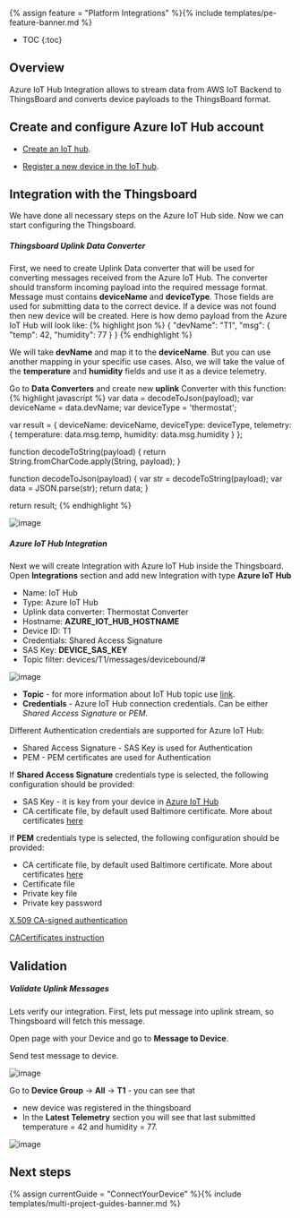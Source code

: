 {% assign feature = "Platform Integrations" %}{% include templates/pe-feature-banner.md %}

* TOC
{:toc}


## Overview

Azure IoT Hub Integration allows to stream data from AWS IoT Backend to ThingsBoard and converts device payloads to the ThingsBoard format.

  <object width="80%" data="https://img.thingsboard.io/user-guide/integrations/azure/iot-hub-integration.svg"></object>

## Create and configure Azure IoT Hub account

- [Create an IoT hub](https://docs.microsoft.com/en-us/azure/iot-hub/iot-hub-create-through-portal#create-an-iot-hub).

- [Register a new device in the IoT hub](https://docs.microsoft.com/en-us/azure/iot-hub/iot-hub-create-through-portal#register-a-new-device-in-the-iot-hub).

## Integration with the Thingsboard
We have done all necessary steps on the Azure IoT Hub side. Now we can start configuring the Thingsboard.

##### Thingsboard Uplink Data Converter

First, we need to create Uplink Data converter that will be used for converting messages received from the Azure IoT Hub. The converter should transform incoming payload into the required message format.
Message must contains **deviceName** and **deviceType**. Those fields are used for submitting data to the correct device. If a device was not found then new device will be created.
Here is how demo payload from the Azure IoT Hub will look like:
{% highlight json %}
{
    "devName": "T1",
    "msg": {
        "temp": 42,
        "humidity": 77
    }
}
{% endhighlight %}

We will take **devName** and map it to the **deviceName**. But you can use another mapping in your specific use cases.
Also, we will take the value of the **temperature** and **humidity** fields and use it as a device telemetry. 

Go to **Data Converters** and create new **uplink** Converter with this function: 
{% highlight javascript %}
var data = decodeToJson(payload);
var deviceName = data.devName;
var deviceType = 'thermostat';

var result = {
   deviceName: deviceName,
   deviceType: deviceType,
   telemetry: {
       temperature: data.msg.temp,
       humidity: data.msg.humidity
   }
};

function decodeToString(payload) {
   return String.fromCharCode.apply(String, payload);
}

function decodeToJson(payload) {
   var str = decodeToString(payload);
   var data = JSON.parse(str);
   return data;
}

return result;
{% endhighlight %}

![image](https://img.thingsboard.io/user-guide/integrations/azure/iot-hub-converter.png)

##### Azure IoT Hub Integration

Next we will create Integration with Azure IoT Hub inside the Thingsboard. Open **Integrations** section and add new Integration with type
**Azure IoT Hub**

- Name: IoT Hub
- Type: Azure IoT Hub
- Uplink data converter: Thermostat Converter
- Hostname: **AZURE_IOT_HUB_HOSTNAME**
- Device ID: T1
- Credentials: Shared Access Signature
- SAS Key: **DEVICE_SAS_KEY**
- Topic filter: devices/T1/messages/devicebound/#

![image](https://img.thingsboard.io/user-guide/integrations/azure/iot-hub-add-integration.png)

- **Topic** - for more information about IoT Hub topic use [link](https://docs.microsoft.com/en-us/azure/iot-hub/iot-hub-mqtt-support#receiving-cloud-to-device-messages).
- **Credentials** - Azure IoT Hub connection credentials. Can be either *Shared Access Signature* or *PEM*.

Different Authentication credentials are supported for Azure IoT Hub:

- Shared Access Signature - SAS Key is used for Authentication
- PEM - PEM certificates are used for Authentication

If **Shared Access Signature** credentials type is selected, the following configuration should be provided:
- SAS Key - it is key from your device in [Azure IoT Hub](https://docs.microsoft.com/en-us/azure/iot-edge/how-to-authenticate-downstream-device#symmetric-key-authentication)
- CA certificate file, by default used Baltimore certificate. More about certificates [here](https://docs.microsoft.com/en-us/azure/iot-hub/iot-hub-mqtt-support#tlsssl-configuration)

If **PEM** credentials type is selected, the following configuration should be provided:

- CA certificate file, by default used Baltimore certificate. More about certificates [here](https://docs.microsoft.com/en-us/azure/iot-hub/iot-hub-mqtt-support#tlsssl-configuration)
- Certificate file
- Private key file
- Private key password

[X.509 CA-signed authentication](https://docs.microsoft.com/en-us/azure/iot-edge/how-to-authenticate-downstream-device#x509-ca-signed-authentication)

[CACertificates instruction](https://github.com/Azure/azure-iot-sdk-c/tree/master/tools/CACertificates)

## Validation

##### Validate Uplink Messages
Lets verify our integration. First, lets put message into uplink stream, so Thingsboard will fetch this message. 

Open page with your Device and go to **Message to Device**.

Send test message to device.

![image](https://img.thingsboard.io/user-guide/integrations/azure/iot-hub-send-test-msg.png)


Go to **Device Group** -> **All** -> **T1** - you can see that 

- new device was registered in the thingsboard
- In the **Latest Telemetry** section you will see that last submitted temperature = 42 and humidity = 77.

![image](https://img.thingsboard.io/user-guide/integrations/azure/iot-hub-validate-telemetry.png)

## Next steps

{% assign currentGuide = "ConnectYourDevice" %}{% include templates/multi-project-guides-banner.md %}
